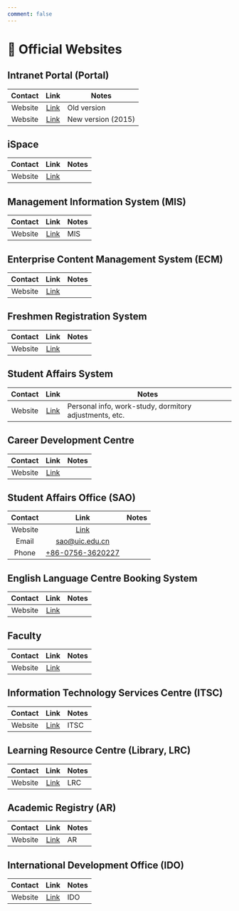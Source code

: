 ```yaml
---
comment: false
---
```


# 📖 Official Websites

## Intranet Portal (Portal)
| Contact | Link | Notes |
| :---: | :---: | --- |
| Website | [Link](https://portal.uic.edu.cn/) | Old version |
| Website | [Link](https://p.uic.edu.cn/) | New version (2015) |

## iSpace
| Contact | Link | Notes |
| :---: | :---: | --- |
| Website | [Link](https://ispace.uic.edu.cn/) |  |

## Management Information System (MIS)
| Contact | Link | Notes |
| :---: | :---: | --- |
| Website | [Link](https://mis.uic.edu.cn/mis/) | MIS |

## Enterprise Content Management System (ECM)
| Contact | Link | Notes |
| :---: | :---: | --- |
| Website | [Link](https://ecm.uic.edu.hk/) |  |

## Freshmen Registration System
| Contact | Link | Notes |
| :---: | :---: | --- |
| Website | [Link](https://yxs.uic.edu.cn/index) |  |

## Student Affairs System
| Contact | Link | Notes |
| :---: | :---: | --- |
| Website | [Link](https://sa.uic.edu.cn/a/system/index?local=zh_CN) | Personal info, work-study, dormitory adjustments, etc. |

## Career Development Centre
| Contact | Link | Notes |
| :---: | :---: | --- |
| Website | [Link](https://career.uic.edu.cn/) |  |

## Student Affairs Office (SAO)
| Contact | Link | Notes |
| :---: | :---: | --- |
| Website | [Link](https://sao.uic.edu.cn/index.htm) |  |
| Email | [sao@uic.edu.cn](mailto:sao@uic.edu.cn) |  |
| Phone | [+86-0756-3620227](tel:867563620227) |  |

## English Language Centre Booking System
| Contact | Link | Notes |
| :---: | :---: | --- |
| Website | [Link](https://wsap.uic.edu.cn/index/student/myreserve.html) |  |

## Faculty
| Contact | Link | Notes |
| :---: | :---: | --- |
| Website | [Link](https://uic.edu.cn/faculty.htm) |  |

## Information Technology Services Centre (ITSC)
| Contact | Link | Notes |
| :---: | :---: | --- |
| Website | [Link](https://itsc.uic.edu.cn/Contact_Us.htm) | ITSC |

## Learning Resource Centre (Library, LRC)
| Contact | Link | Notes |
| :---: | :---: | --- |
| Website | [Link](https://lrc.uic.edu.cn/) | LRC |

## Academic Registry (AR)
| Contact | Link | Notes |
| :---: | :---: | --- |
| Website | [Link](https://ar.uic.edu.cn/) | AR |

## International Development Office (IDO)
| Contact | Link | Notes |
| :---: | :---: | --- |
| Website | [Link](https://ido.uic.edu.cn/contact_us.htm) | IDO |
